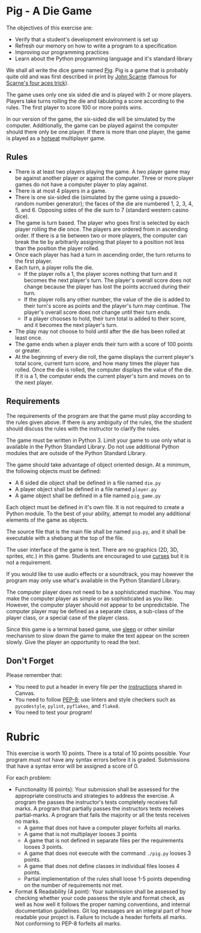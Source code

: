 # Pig - A Die Game

The objectives of this exercise are:

* Verify that a student's development environment is set up
* Refresh our memory on how to write a program to a specification
* Improving our programming practices
* Learn about the Python programming language and it's standard library

We shall all write the dice game named [Pig](https://en.wikipedia.org/wiki/Pig_(dice_game)). Pig is a game that is probably quite old and was first described in print by [John Scarne](https://en.wikipedia.org/wiki/John_Scarne) (famous for [Scarne's four aces trick](https://youtu.be/0Zmy2WlbSpg)).

The game uses only one six sided die and is played with 2 or more players. Players take turns rolling the die and tabulating a score according to the rules. The first player to score 100 or more points wins.

In our version of the game, the six-sided die will be simulated by the computer. Additionally, the game can be played against the computer should there only be one player. If there is more than one player, the game is played as a [hotseat](https://en.wikipedia.org/wiki/Hotseat_(multiplayer_mode)) multiplayer game.

## Rules

* There is at least two players playing the game. A two player game may be against another player or against the computer. Three or more player games do not have a computer player to play against.
* There is at most 4 players in a game.
* There is one six-sided die (simulated by the game using a psuedo-random number generator); the faces of the die are numbered 1, 2, 3, 4, 5, and 6. Opposing sides of the die sum to 7 (standard western casino dice).
* The game is turn based. The player who goes first is selected by each player rolling the die once. The players are ordered from in ascending order. If there is a tie between two or more players, the computer can break the tie by arbitrarily assigning that player to a position not less than the position the player rolled.
* Once each player has had a turn in ascending order, the turn returns to the first player.
* Each turn, a player rolls the die.
    * If the player rolls a 1, the player scores nothing that turn and it becomes the next player's turn. The player's overall score does not change because the player has lost the points accrued during their turn.
    * If the player rolls any other number, the value of the die is added to their turn's score as points and the player's turn may continue. The player's overall score does not change until their turn ends.
    * If a player chooses to hold, their turn total is added to their score, and it becomes the next player's turn.
* The play may not choose to hold until after the die has been rolled at least once.
* The game ends when a player ends their turn with a score of 100 points or greater.
* At the beginning of every die roll, the game displays the current player's total score, current turn score, and how many times the player has rolled. Once the die is rolled, the computer displays the value of the die. If it is a 1, the computer ends the current player's turn and moves on to the next player.

## Requirements

The requirements of the program are that the game must play according to the rules given above. If there is any ambiguity of the rules, the the student should discuss the rules with the instructor to clarify the rules.

The game must be written in Python 3. Limit your game to use only what is available in the Python Standard Library. Do not use additional Python modules that are outside of the Python Standard Library.

The game should take advantage of object oriented design. At a minimum, the following objects must be defined:
* A 6 sided die object shall be defined in a file named `die.py`
* A player object shall be defined in a file named `player.py`
* A game object shall be defined in a file named `pig_game.py`

Each object must be defined in it's own file. It is not required to create a Python module. To the best of your ability, attempt to model any additional elements of the game as objects.

The source file that is the main file shall be named `pig.py`, and it shall be executable with a shebang at the top of the file.

The user interface of the game is text. There are no graphics (2D, 3D, sprites, etc.) in this game. Students are encouraged to use [curses](https://docs.python.org/3/library/curses.html?highlight=curses#module-curses) but it is not a requirement.

If you would like to use audio effects or a soundtrack, you may however the program may only use what's available in the Python Standard Library.

The computer player does not need to be a sophisticated machine. You may make the computer player as simple or as sophisticated as you like. However, the computer player should not appear to be unpredictable. The computer player may be defined as a separate class, a sub-class of the player class, or a special case of the player class.

Since this game is a terminal based game, use [sleep](https://docs.python.org/3/library/time.html?highlight=sleep#time.sleep) or other similar mechanism to slow down the game to make the text appear on the screen slowly. Give the player an opportunity to read the text.

## Don't Forget

Please remember that:

* You need to put a header in every file per the [instructions](https://docs.google.com/document/d/1OgC3_82oZHpTvoemGXu84FAdnshve4BCvtwaXZEJ9FY/edit?usp=sharing) shared in Canvas.
* You need to follow [PEP-8](https://www.python.org/dev/peps/pep-0008/); use linters and style checkers such as `pycodestyle`, `pylint`, `pyflakes`, and `flake8`.
* You need to test your program!

# Rubric

This exercise is worth 10 points. There is a total of 10 points possible. Your program must not have any syntax errors before it is graded. Submissions that have a syntax error will be assigned a score of 0.

For each problem:

* Functionality (6 points): Your submission shall be assessed for the appropriate constructs and strategies to address the exercise. A program the passes the instructor's tests completely receives full marks. A program that partially passes the instructors tests receives partial-marks. A program that fails the majority or all the tests receives no marks.
    * A game that does not have a computer player forfeits all marks.
    * A game that is not multiplayer looses 3 points
    * A game that is not defined in separate files per the requirements looses 3 points.
    * A game that does not execute with the command `./pig.py` looses 3 points.
    * A game that does not define classes in individual files looses 4 points.
    * Partial implementation of the rules shall loose 1-5 points depending on the number of requirements not met.
* Format & Readability (4 point): Your submission shall be assessed by checking whether your code passess the style and format check, as well as how well it follows the proper naming conventions, and internal documentation guidelines. Git log messages are an integral part of how readable your project is. Failure to include a header forfeits all marks. Not conforming to PEP-8 forfeits all marks.

